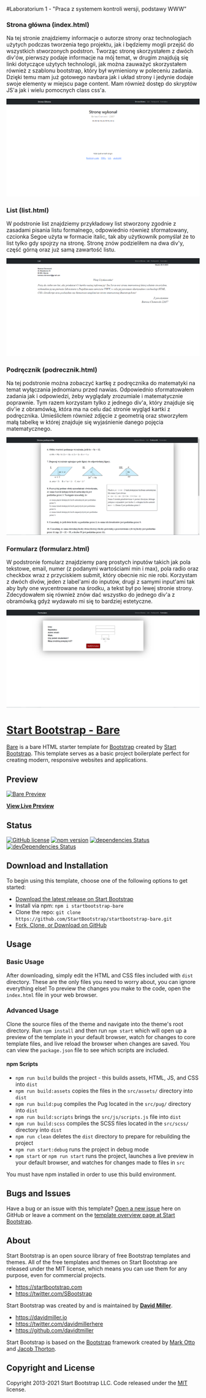 #Laboratorium 1 - "Praca z systemem kontroli wersji, podstawy WWW"

### Strona główna (index.html)

Na tej stronie znajdziemy informacje o autorze strony oraz technologiach użytych podczas tworzenia tego projektu, 
jak i będziemy mogli przejść do wszystkich stworzonych podstron. Tworząc stronę skorzystałem z dwóch div'ów, pierwszy
podaje informacje na mój temat, w drugim znajdują się linki dotyczące użytych technologii, jak można zauważyć
skorzystałem również z szablonu bootstrap, który był wymieniony w poleceniu zadania. Dzięki temu mam już 
gotowego navbara jak i układ strony i jedynie dodaje swoje elementy w miejscu page content. Mam również dostęp
do skryptów JS'a jak i wielu pomocnych class css'a.

![Zdjęcie strony głównej](/lab1/assets/strona-glowna.png "Strona główna")

### List (list.html)

W podstronie list znajdziemy przykładowy list stworzony zgodnie z zasadami pisania listu formalnego, odpowiednio również
sformatowany, czcionka Segoe użyta w formacie italic, tak aby użytkownik pomyślał że to list tylko gdy spojrzy na stronę.
Stronę znów podzieliłem na dwa div'y, część górną oraz już samą zawartość listu.

![Zdjęcie listu](/lab1/assets/list.png "List")

### Podręcznik (podrecznik.html)

Na tej podstronie można zobaczyć kartkę z podręcznika do matematyki na temat wyłączania jednomianu przed nawias.
Odpowiednio sformatowałem zadania jak i odpowiedzi, żeby wyglądały zrozumiale i matematycznie poprawnie. Tym razem
korzystam tylko z jednego div'a, który znajduje się div'ie z obramówką, która ma na celu dać stronie wygląd kartki z 
podręcznika. Umieślicłem również zdjęcie z geometrią oraz stworzyłem małą tabelkę w której znajduje się wyjaśnienie
danego pojęcia matematycznego.

![Zdjęcie podręcznika](/lab1/assets/podrecznik.png "Podręcznik")

### Formularz (formularz.html)

W podstronie fomularz znajdziemy parę prostych inputów takich jak pola tekstowe, email, numer (z podanymi wartościami min i max),
pola radio oraz checkbox wraz z przyciskiem submit, który obecnie nic nie robi. Korzystam z dwóch divów, jeden z label'ami do 
inputów, drugi z samymi input'ami tak aby były one wycentrowane na środku, a tekst był po lewej stronie strony. Zdecydowałem się
również znów dać wszystko do jednego div'a z obramówką gdyż wydawało mi się to bardziej estetyczne.

![Zdjęcie formularza](/lab1/assets/formularz.png "Formularz")

# [Start Bootstrap - Bare](https://startbootstrap.com/template/bare/)

[Bare](https://startbootstrap.com/template/bare/) is a bare HTML starter template for [Bootstrap](https://getbootstrap.com/) created by [Start Bootstrap](https://startbootstrap.com/). This template serves as a basic project boilerplate perfect for creating modern, responsive websites and applications.

## Preview

[![Bare Preview](https://assets.startbootstrap.com/img/screenshots/templates/bare.png)](https://startbootstrap.github.io/startbootstrap-bare/)

**[View Live Preview](https://startbootstrap.github.io/startbootstrap-bare/)**

## Status

[![GitHub license](https://img.shields.io/badge/license-MIT-blue.svg)](https://raw.githubusercontent.com/StartBootstrap/startbootstrap-bare/master/LICENSE)
[![npm version](https://img.shields.io/npm/v/startbootstrap-bare.svg)](https://www.npmjs.com/package/startbootstrap-bare)
[![dependencies Status](https://david-dm.org/StartBootstrap/startbootstrap-bare/status.svg)](https://david-dm.org/StartBootstrap/startbootstrap-bare)
[![devDependencies Status](https://david-dm.org/StartBootstrap/startbootstrap-bare/dev-status.svg)](https://david-dm.org/StartBootstrap/startbootstrap-bare?type=dev)

## Download and Installation

To begin using this template, choose one of the following options to get started:

* [Download the latest release on Start Bootstrap](https://startbootstrap.com/template/bare/)
* Install via npm: `npm i startbootstrap-bare`
* Clone the repo: `git clone https://github.com/StartBootstrap/startbootstrap-bare.git`
* [Fork, Clone, or Download on GitHub](https://github.com/StartBootstrap/startbootstrap-bare)

## Usage

### Basic Usage

After downloading, simply edit the HTML and CSS files included with `dist` directory. These are the only files you need to worry about, you can ignore everything else! To preview the changes you make to the code, open the `index.html` file in your web browser.

### Advanced Usage

Clone the source files of the theme and navigate into the theme's root directory. Run `npm install` and then run `npm start` which will open up a preview of the template in your default browser, watch for changes to core template files, and live reload the browser when changes are saved. You can view the `package.json` file to see which scripts are included.

#### npm Scripts

* `npm run build` builds the project - this builds assets, HTML, JS, and CSS into `dist`
* `npm run build:assets` copies the files in the `src/assets/` directory into `dist`
* `npm run build:pug` compiles the Pug located in the `src/pug/` directory into `dist`
* `npm run build:scripts` brings the `src/js/scripts.js` file into `dist`
* `npm run build:scss` compiles the SCSS files located in the `src/scss/` directory into `dist`
* `npm run clean` deletes the `dist` directory to prepare for rebuilding the project
* `npm run start:debug` runs the project in debug mode
* `npm start` or `npm run start` runs the project, launches a live preview in your default browser, and watches for changes made to files in `src`

You must have npm installed in order to use this build environment.

## Bugs and Issues

Have a bug or an issue with this template? [Open a new issue](https://github.com/StartBootstrap/startbootstrap-bare/issues) here on GitHub or leave a comment on the [template overview page at Start Bootstrap](https://startbootstrap.com/template/bare/).

## About

Start Bootstrap is an open source library of free Bootstrap templates and themes. All of the free templates and themes on Start Bootstrap are released under the MIT license, which means you can use them for any purpose, even for commercial projects.

* <https://startbootstrap.com>
* <https://twitter.com/SBootstrap>

Start Bootstrap was created by and is maintained by **[David Miller](https://davidmiller.io/)**.

* <https://davidmiller.io>
* <https://twitter.com/davidmillerhere>
* <https://github.com/davidtmiller>

Start Bootstrap is based on the [Bootstrap](https://getbootstrap.com/) framework created by [Mark Otto](https://twitter.com/mdo) and [Jacob Thorton](https://twitter.com/fat).

## Copyright and License

Copyright 2013-2021 Start Bootstrap LLC. Code released under the [MIT](https://github.com/StartBootstrap/startbootstrap-bare/blob/master/LICENSE) license.
